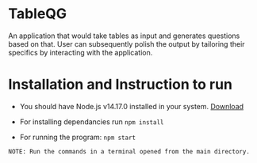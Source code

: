 # TableQG

An application that would take tables as input and generates questions based on that. User can subsequently polish the output by tailoring their specifics by interacting with the application.

# Installation and Instruction to run

- You should have Node.js v14.17.0 installed in your system. [Download](https://nodejs.org/en/download/)

- For installing dependancies run `npm install`

- For running the program: `npm start`

~~~
NOTE: Run the commands in a terminal opened from the main directory.
~~~
